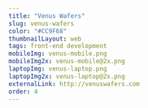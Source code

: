 ```yaml
---
title: "Venus Wafers"
slug: venus-wafers
color: "#CC9F68"
thumbnailLayout: web
tags: front-end development
mobileImg: venus-mobile.png
mobileImg2x: venus-mobile@2x.png
laptopImg: venus-laptop.png
laptopImg2x: venus-laptop@2x.png
externalLink: http://venuswafers.com
order: 4
---
```

